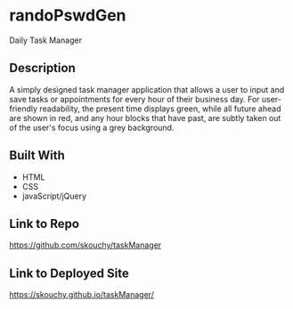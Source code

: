# randoPswdGen
Daily Task Manager

## Description
A simply designed task manager application that allows a user to input and save tasks or appointments for every hour of their business day. For user-friendly readability, the present time displays green, while all future ahead are shown in red, and any hour blocks that have past, are subtly taken out of the user's focus using a grey background.  

## Built With
* HTML
* CSS
* javaScript/jQuery

## Link to Repo
https://github.com/skouchy/taskManager

## Link to Deployed Site
https://skouchy.github.io/taskManager/


